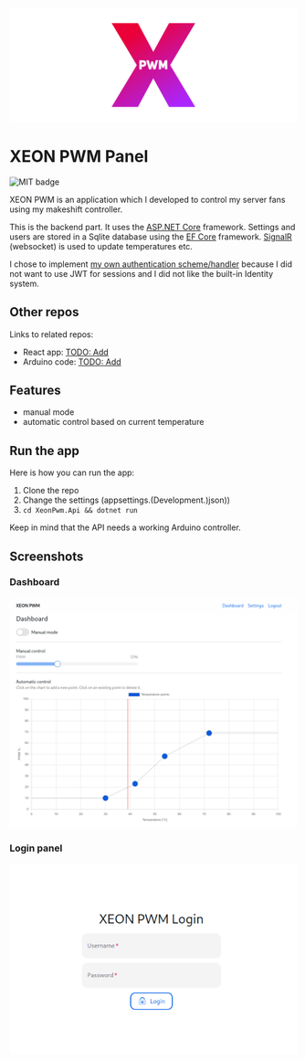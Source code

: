 ![Wide XEON PWM Logo](assets/biglogo.png)

# XEON PWM Panel
![MIT badge](https://img.shields.io/github/license/bonk-dev/xeonpwm?style=flat-square)

XEON PWM is an application which I developed to control my server fans using my makeshift controller.

This is the backend part. It uses the 
[ASP.NET Core](https://learn.microsoft.com/en-us/aspnet/core/introduction-to-aspnet-core) framework.
Settings and users are stored in a Sqlite
database using the [EF Core](https://learn.microsoft.com/en-us/ef/core/) framework.
[SignalR](https://learn.microsoft.com/en-us/aspnet/core/signalr/introduction) (websocket) 
is used to update temperatures etc. 

I chose to implement [my own authentication scheme/handler](XeonPwm.Api/Auth/TokenAuthHandler.cs) 
because I did not want to use JWT for sessions and I did not like the built-in Identity system.

## Other repos
Links to related repos:
- React app: [TODO: Add](about:blank)
- Arduino code: [TODO: Add](about:blank)

## Features
- manual mode
- automatic control based on current temperature

## Run the app
Here is how you can run the app:
1. Clone the repo
2. Change the settings (appsettings.(Development.)json))
3. `cd XeonPwm.Api && dotnet run`

Keep in mind that the API needs a working Arduino controller.

## Screenshots

### Dashboard
![Dashboard](assets/dashboard.png)

### Login panel
![Login panel](assets/loginPanel.png)
